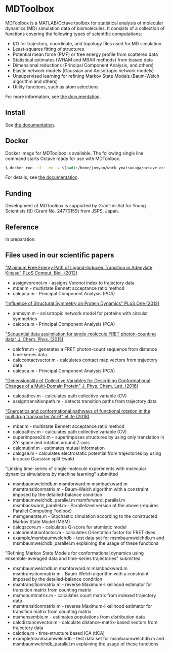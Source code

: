 # MDToolbox

MDToolbox is a MATLAB/Octave toolbox for statistical analysis of
molecular dynamics (MD) simulation data of biomolecules. It consists
of a collection of functions covering the following types of
scientific computations: 

* I/O for trajectory, coordinate, and topology files used for MD simulation
* Least-squares fitting of structures
* Potential mean force (PMF) or free energy profile from scattered data
* Statistical estimates (WHAM and MBAR methods) from biased data
* Dimensional reductions (Principal Component Analysis, and others)
* Elastic network models (Gaussian and Anisotropic network models)
* Unsupervised learning for refining Markov State Models (Baum-Welch algorithm and others)
* Utility functions, such as atom selections

For more information, see [the documentation](http://mdtoolbox.readthedocs.org/).

## Install

See [the documentation](http://mdtoolbox.readthedocs.io/en/latest/introduction.html#installation-for-matlab).

## Docker

Docker image for MDToolbox is available.
The following single line command starts Octave ready for use with MDToolbox.

```sh
$ docker run -it --rm -v $(pwd):/home/jovyan/work ymatsunaga/octave octave
```

For details, see [the documentation](http://mdtoolbox.readthedocs.io/en/latest/introduction.html#docker-image-for-mdtoolbox).

## Funding

Development of MDToolbox is supported by Grant-in-Aid for Young Scientists (B) (Grant No. 24770159) from JSPS, Japan.

## Reference

In preparation.

## Files used in our scientific papers

["Minimum Free Energy Path of Ligand-Induced Transition in Adenylate Kinase" PLoS Comput. Biol. (2012)](https://doi.org/10.1371/journal.pcbi.1002555)
* assignvoronoi.m - assigns Voronoi index to trajectory data
* mbar.m - multistate Bennett acceptance ratio method
* calcpca.m  - Principal Component Analysis (PCA)

["Influence of Structural Symmetry on Protein Dynamics" PLoS One (2012)](https://doi.org/10.1371/journal.pone.0050011)
* anmsym.m - anisotropic network model for proteins with circular symmetries
* calcpca.m  - Principal Component Analysis (PCA)

["Sequential data assimilation for single-molecule FRET photon-counting data" J. Chem. Phys. (2015)](https://doi.org/10.1063/1.4921983)
* calcfret.m - generates a FRET photon-count sequence from distance time-series data
* calccontactvector.m - calculates contact map vectors from trajectory data
* calcpca.m  - Principal Component Analysis (PCA)

["Dimensionality of Collective Variables for Describing Conformational Changes of a Multi-Domain Protein" J. Phys. Chem. Lett. (2016)](https://doi.org/10.1021/acs.jpclett.6b00317)
* calcpathcv.m - calculates path collective variable (CV)
* assigntransitionpath.m - detects transition paths from trajectory data

["Energetics and conformational pathways of functional rotation in the multidrug transporter AcrB" eLife (2018)](https://doi.org/10.7554/eLife.31715)
* mbar.m - multistate Bennett acceptance ratio method
* calcpathcv.m - calculates path collective variable (CV)
* superimpose2d.m - superimposes structures by using only translation in XY-space and rotation around Z-axis
* calcmutinf.m - estimates mutual information
* calcgse.m - calculates electrostatic potential from trajectories by using k-space Gaussian split Ewald

"Linking time-series of single-molecule experiments with molecular dynamics simulations by machine learning" submitted
* msmbaumwelchdb.m msmforward.m msmbackward.m msmtransitionmatrix.m - Baum-Welch algorithm with a constraint imposed by the detailed-balance condition
* msmbaumwelchdb_parallel.m msmforward_parallel.m msmbackward_parallel.m - Parallelized version of the above (requires Parallel Computing Toolbox)
* msmgenerate.m - Stochastic simulation according to the constructed Markov State Model (MSM)
* calcqscore.m - calculates Q-score for atomistic model
* calcorientationfactor.m - calculates Orientation factor for FRET dyes
* example/msmbaumwelchdb - test data set for msmbaumwelchdb.m and msmbaumwelchdb_parallel.m explaining the usage of these functions

"Refining Markov State Models for conformational dynamics using ensemble-averaged data and time-series trajectories" submitted
* msmbaumwelchdb.m  msmforward.m msmbackward.m msmtransitionmatrix.m - Baum-Welch algorithm with a constraint imposed by the detailed-balance condition
* msmtransitionmatrix.m - reverse Maximum-likelihood estimator for transition matrix from counting matrix
* msmcountmatrix.m - calculates count matrix from indexed trajectory data
* msmtransitionmatrix.m - reverse Maximum-likelihood estimator for transition matrix from counting matrix
* msmensemble.m - estimates populations from distribution data
* calcdistancevector.m - calculate distance-matrix-based vectors from trajectory data
* calctica.m - time-structure based ICA (tICA)
* example/msmbaumwelchdb - test data set for msmbaumwelchdb.m and msmbaumwelchdb_parallel.m explaining the usage of these functions

